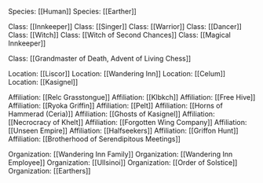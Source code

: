 Species: [[Human]] 
Species: [[Earther]]

Class: [[Innkeeper]] 
Class: [[Singer]]
Class: [[Warrior]]
Class: [[Dancer]]
Class: [[Witch]] 
Class: [[Witch of Second Chances]]
Class: [[Magical Innkeeper]]

Class: [[Grandmaster of Death, Advent of Living Chess]]

Location: [[Liscor]]
Location: [[Wandering Inn]]
Location: [[Celum]]
Location: [[Kasignel]]

Affiliation: [[Relc Grasstongue]]
Affiliation: [[Klbkch]]
Affiliation: [[Free Hive]]
Affiliation: [[Ryoka Griffin]]
Affiliation: [[Pelt]]
Affiliation: [[Horns of Hammerad (Ceria)]]
Affiliation: [[Ghosts of Kasignel]]
Affiliation: [[Necrocracy of Khelt]]
Affiliation: [[Forgotten Wing Company]]
Affiliation: [[Unseen Empire]]
Affiliation: [[Halfseekers]]
Affiliation: [[Griffon Hunt]]
Affiliation: [[Brotherhood of Serendipitous Meetings]]

Organization: [[Wandering Inn Family]]
Organization: [[Wandering Inn Employee]]
Organization: [[Ullsinoi]]
Organization: [[Order of Solstice]]
Organization: [[Earthers]]
